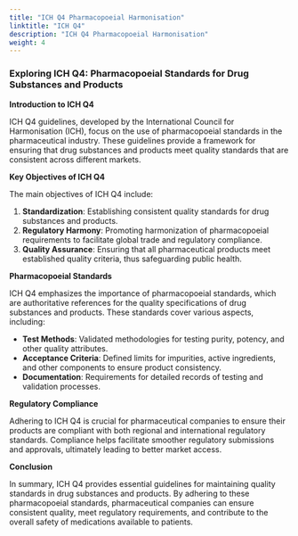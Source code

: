 ```yaml
---
title: "ICH Q4 Pharmacopoeial Harmonisation"
linktitle: "ICH Q4"
description: "ICH Q4 Pharmacopoeial Harmonisation"
weight: 4
---
```


### Exploring ICH Q4: Pharmacopoeial Standards for Drug Substances and Products

**Introduction to ICH Q4**

ICH Q4 guidelines, developed by the International Council for Harmonisation (ICH), focus on the use of pharmacopoeial standards in the pharmaceutical industry. These guidelines provide a framework for ensuring that drug substances and products meet quality standards that are consistent across different markets.

**Key Objectives of ICH Q4**

The main objectives of ICH Q4 include:

1. **Standardization**: Establishing consistent quality standards for drug substances and products.
2. **Regulatory Harmony**: Promoting harmonization of pharmacopoeial requirements to facilitate global trade and regulatory compliance.
3. **Quality Assurance**: Ensuring that all pharmaceutical products meet established quality criteria, thus safeguarding public health.

**Pharmacopoeial Standards**

ICH Q4 emphasizes the importance of pharmacopoeial standards, which are authoritative references for the quality specifications of drug substances and products. These standards cover various aspects, including:

- **Test Methods**: Validated methodologies for testing purity, potency, and other quality attributes.
- **Acceptance Criteria**: Defined limits for impurities, active ingredients, and other components to ensure product consistency.
- **Documentation**: Requirements for detailed records of testing and validation processes.

**Regulatory Compliance**

Adhering to ICH Q4 is crucial for pharmaceutical companies to ensure their products are compliant with both regional and international regulatory standards. Compliance helps facilitate smoother regulatory submissions and approvals, ultimately leading to better market access.

**Conclusion**

In summary, ICH Q4 provides essential guidelines for maintaining quality standards in drug substances and products. By adhering to these pharmacopoeial standards, pharmaceutical companies can ensure consistent quality, meet regulatory requirements, and contribute to the overall safety of medications available to patients.
